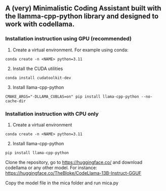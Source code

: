 ## A (very) **Mi**nimalistic **C**oding **A**ssistant built with the llamma-cpp-python library and designed to work with codellama.

### Installation instruction using GPU (recommended)
1. Create a virtual environment. For example using conda:
```
conda create -n <NAME> python=3.11
```

2. Install the CUDA utilities
```
conda install cudatoolkit-dev
```

3. Install llama-cpp-python
```
CMAKE_ARGS="-DLLAMA_CUBLAS=on" pip install llama-cpp-python --no-cache-dir
```


### Installation instruction with CPU only
1. Create a virtual environment
```
conda create -n <NAME> python=3.11
```

2. Install llama-cpp-python
```
pip install llama-cpp-python
```

Clone the repository, go to https://huggingface.co/ and download codellama or any other model. For instance: https://huggingface.co/TheBloke/CodeLlama-13B-Instruct-GGUF 

Copy the model file in the mica folder and run mica.py
